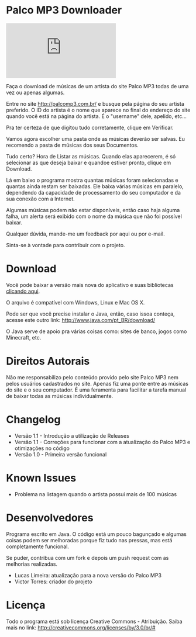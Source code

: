 Palco MP3 Downloader
====================

![Screen Shot](https://github.com/victor-torres/PalcoMP3Downloader/edit/master/README.md)

Faça o download de músicas de um artista do site Palco MP3 todas de uma vez ou apenas algumas.

Entre no site http://palcomp3.com.br/ e busque pela página do seu artista preferido. O ID do artista é o nome que aparece no final do endereço do site quando você está na página do artista. É o "username" dele, apelido, etc...

Pra ter certeza de que digitou tudo corretamente, clique em Verificar.

Vamos agora escolher uma pasta onde as músicas deverão ser salvas. Eu recomendo a pasta de músicas dos seus Documentos.

Tudo certo? Hora de Listar as músicas. Quando elas aparecerem, é só selecionar as que deseja baixar e quandoe estiver pronto, clique em Download.

Lá em baixo o programa mostra quantas músicas foram selecionadas e quantas ainda restam ser baixadas. Ele baixa várias músicas em paralelo, dependendo da capacidade de processamento do seu computador e da sua conexão com a Internet.

Algumas músicas podem não estar disponíveis, então caso haja alguma falha, um alerta será exibido com o nome da música que não foi possível baixar.

Qualquer dúvida, mande-me um feedback por aqui ou por e-mail.

Sinta-se à vontade para contribuir com o projeto.

Download
========

Você pode baixar a versão mais nova do aplicativo e suas bibliotecas [clicando aqui](http://github.com/victor-torres/PalcoMP3Downloader/releases/latest).

O arquivo é compatível com Windows, Linux e Mac OS X.

Pode ser que você precise instalar o Java, então, caso issoa conteça, acesse este outro link: http://www.java.com/pt_BR/download/

O Java serve de apoio pra várias coisas como: sites de banco, jogos como Minecraft, etc.

Direitos Autorais
=================

Não me responsabilizo pelo conteúdo provido pelo site Palco MP3 nem pelos usuários cadastrados no site. Apenas fiz uma ponte entre as músicas do site e o seu computador. É uma feramenta para facilitar a tarefa manual de baixar todas as músicas individualmente.

Changelog
=========

- Versão 1.1 - Introdução a utilização de Releases
- Versão 1.1 - Correções para funcionar com a atualização do Palco MP3 e otimizações no código
- Versão 1.0 - Primeira versão funcional

Known Issues
============

- Problema na listagem quando o artista possui mais de 100 músicas

Desenvolvedores
===============

Programa escrito em Java. O código está um pouco bagunçado e algumas coisas podem ser melhoradas porque fiz tudo nas pressas, mas está completamente funcional.

Se puder, contribua com um fork e depois um push request com as melhorias realizadas.

- Lucas Limeira: atualização para a nova versão do Palco MP3
- Victor Torres: criador do projeto

Licença
=======
Todo o programa está sob licença Creative Commons - Atribuição. Saiba mais no link: http://creativecommons.org/licenses/by/3.0/br/#
